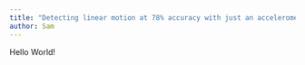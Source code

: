 ```yaml
---
title: "Detecting linear motion at 78% accuracy with just an accelerometer: an undergrad dissertation"
author: Sam
---
```


Hello World!